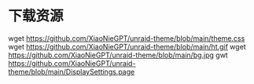 # 下载资源

wget https://github.com/XiaoNieGPT/unraid-theme/blob/main/theme.css
wget https://github.com/XiaoNieGPT/unraid-theme/blob/main/ht.gif
wget https://github.com/XiaoNieGPT/unraid-theme/blob/main/bg.jpg
gwt https://github.com/XiaoNieGPT/unraid-theme/blob/main/DisplaySettings.page
